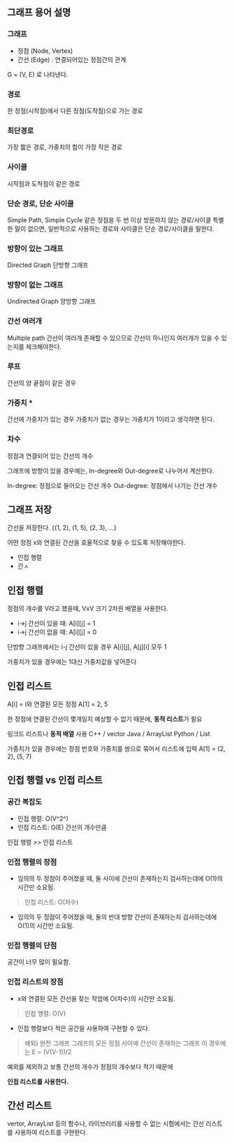 ## 그래프 용어 설명

### 그래프
* 정점 (Node, Vertex)
* 간선 (Edge) : 연결되어있는 정점간의 관계

G = (V, E) 로 나타낸다.

### 경로
한 정점(시작점)에서 다른 정점(도착점)으로 가는 경로

### 최단경로
가장 짧은 경로, 가중치의 합이 가장 작은 경로

### 사이클
시작점과 도착점이 같은 경로

### 단순 경로, 단순 사이클
Simple Path, Simple Cycle
같은 정점을 두 번 이상 방문하지 않는 경로/사이클
특별한 말이 없으면, 일반적으로 사용하는 경로와 사이클은 단순 경로/사이클을 말한다.

### 방향이 있는 그래프
Directed Graph
단방향 그래프

### 방향이 없는 그래프
Undirected Graph
양방향 그래프

### 간선 여러개
Multiple path
간선이 여러개 존재할 수 있으므로 간선이 하나인지 여러개가 있을 수 있는지를 체크해야한다.

### 루프
간선의 양 끝점이 같은 경우

### 가중치 *
간선에 가중치가 있는 경우
가중치가 없는 경우는 가중치가 1이라고 생각하면 된다.

### 차수
정점과 연결되어 있는 간선의 개수

그래프에 방향이 있을 경우에는, In-degree와 Out-degree로 나누어서 계산한다.

In-degree: 정점으로 들어오는 간선 개수
Out-degree: 정점에서 나가는 간선 개수


## 그래프 저장
간선을 저장한다.
{(1, 2), (1, 5), (2, 3), ...}

어떤 정점 x와 연결된 간선을 효율적으로 찾을 수 있도록 저장해야한다.
* 인접 행렬
* 간ㅅ

## 인접 행렬
정점의 개수를 V라고 했을때, VxV 크기 2차원 배열을 사용한다. 
* i->j 간선이 있을 때: A[i][j] = 1 
* i->j 간선이 없을 때: A[i][j] = 0

단방향 그래프에서는 i-j 간선이 있을 경우 A[i][j], A[j][i] 모두 1

가중치가 있을 경우에는 1대신 가중치값을 넣어준다

## 인접 리스트
A[i] = i와 연결된 모든 정점
A[1] = 2, 5

한 정점에 연결된 간선이 몇개일지 예상할 수 없기 때문에, **동적 리스트**가 필요

링크드 리스트나 **동적 배열** 사용
C++ / vector
Java / ArrayList
Python / List

가중치가 있을 경우에는 정점 번호와 가중치를 쌍으로 묶어서 리스트에 입력
A[1] = (2, 2), (5, 7)

## 인접 행렬 vs 인접 리스트
### 공간 복잡도
* 인접 행렬: O(V^2^)
* 인접 리스트: O(E) 간선의 개수만큼

인접 행렬 >> 인접 리스트

### 인접 행렬의 장점
* 임의의 두 정점이 주어졌을 때, 둘 사이에 간선이 존재하는지 검사하는데에 O(1)의 시간만 소요됨.
>인접 리스트: O(차수)

* 임의의 두 정점이 주어졌을 때, 둘의 반대 방향 간선이 존재하는지 검사하는데에 O(1)의 시간만 소요됨.

### 인접 행렬의 단점
공간이 너무 많이 필요함.

### 인접 리스트의 장점
* x와 연결된 모든 간선을 찾는 작업에 O(차수)의 시간만 소요됨.
>인접 행렬: O(V)
* 인접 행렬보다 적은 공간을 사용하여 구현할 수 있다.
> 예외) 완전 그래프
> 그래프의 모든 정점 사이에 간선이 존재하는 그래프
> 이 경우에는 E = (V(V-1))/2 

예외를 제외하고
보통 간선의 개수가 정점의 개수보다 적기 때문에

**인접 리스트를 사용한다.**

## 간선 리스트
vertor, ArrayList 등의
함수나, 라이브러리를 사용할 수 없는 시험에서는 간선 리스트를 사용하여 리스트를 구현한다.
<!--stackedit_data:
eyJoaXN0b3J5IjpbLTExNjYyNjEzNV19
-->